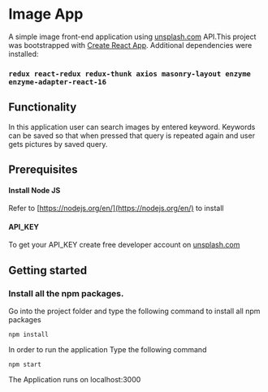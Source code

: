 # Image App

A simple image front-end application using [unsplash.com](https://unsplash.com/developers) API.This project was bootstrapped with [Create React App](https://github.com/facebook/create-react-app).
Additional dependencies were installed:

### `redux react-redux redux-thunk axios masonry-layout enzyme enzyme-adapter-react-16`

## Functionality

In this application user can search images by entered keyword. Keywords can be saved so that when pressed that query is repeated again and user gets pictures by saved query.

## Prerequisites

#### Install Node JS

Refer to [https://nodejs.org/en/](https://nodejs.org/en/) to install

#### API_KEY

To get your API_KEY create free developer account on [unsplash.com](https://unsplash.com/developers)

## Getting started

### Install all the npm packages.

Go into the project folder and type the following command to install all npm packages

`npm install`

In order to run the application Type the following command

`npm start`

The Application runs on localhost:3000
